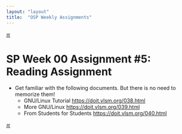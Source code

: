 ```yaml
---
layout: "layout"
title:  "OSP Weekly Assignments"
---
```


[&#x213C;](#endofpage)<br id="idx00">
# SP Week 00 Assignment #5: Reading Assignment

* Get familiar with the following documents. But there is no need to memorize them!
  * GNU/Linux Tutorial <https://doit.vlsm.org/038.html>
  * More GNU/Linux <https://doit.vlsm.org/039.html>
  * From Students for Students <https://doit.vlsm.org/040.html>

[&#x213C;](#)<br id="endofpage">

